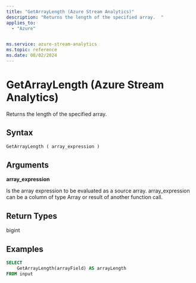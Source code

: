 ```yaml
---
title: "GetArrayLength (Azure Stream Analytics)"
description: "Returns the length of the specified array.  "
applies_to: 
  - "Azure"


ms.service: azure-stream-analytics
ms.topic: reference
ms.date: 08/02/2024
---
```

# GetArrayLength (Azure Stream Analytics)
  Returns the length of the specified array.  
  
 ## Syntax  
  
```SQL   
GetArrayLength ( array_expression )  
```  
  
## Arguments  
 **array_expression**  
  
 Is the array expression to be evaluated as a source array. array_expression can be a column of type Array or result of another function call.  
  
## Return Types  
 bigint  
  
## Examples  
  
```SQL  
SELECT   
    GetArrayLength(arrayField) AS arrayLength  
FROM input  
  
```  
  
  
